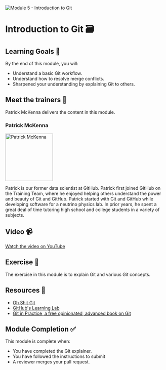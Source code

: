 ![Module 5 - Introduction to Git](https://user-images.githubusercontent.com/1790822/44394793-fc50cd80-a52f-11e8-83ae-8df071d56b4b.png)

# Introduction to Git 🗃

## Learning Goals 🥅
By the end of this module, you will:
-   Understand a basic Git workflow.
-   Understand how to resolve merge conflicts.
-   Sharpened your understanding by explaining Git to others.

## Meet the trainers 🍎

Patrick McKenna delivers the content in this module.

### Patrick McKenna

<img src="https://github.com/patrickmckenna.png" href="https://github.com/patrickmckenna" title="Patrick McKenna" width="150"></img>

Patrick is our former data scientist at GitHub. Patrick first joined GitHub on the Training Team, where he enjoyed helping others understand the power and beauty of Git and GitHub.
Patrick started with Git and GitHub while developing software for a neutrino physics lab. In prior years, he spent a great deal of time tutoring high school and college students in a variety of subjects. 

## Video 📹

[Watch the video on YouTube](https://www.youtube.com/watch?v=Gsep73H3KZM&list=PLIRjfNq867bcqbF_DVi7iTDnc8JoWNPVT&index=5)


## Exercise 📝

The exercise in this module is to explain Git and various Git concepts. 

## Resources 📖

-   [Oh Shit Git](https://ohshitgit.com)
-   [GitHub's Learning Lab](lab.github.com)
-   [Git in Practice, a free opinionated, advanced book on Git](https://github.com/GitInPractice/GitInPractice)

## Module Completion ✅

This module is complete when:
-   You have completed the Git explainer.
-   You have followed the instructions to submit
-   A reviewer merges your pull request.

